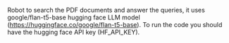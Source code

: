 Robot to search the PDF documents and answer the queries, it uses google/flan-t5-base hugging face LLM model (https://huggingface.co/google/flan-t5-base). To run the code you should have the hugging face API key (HF_API_KEY).

